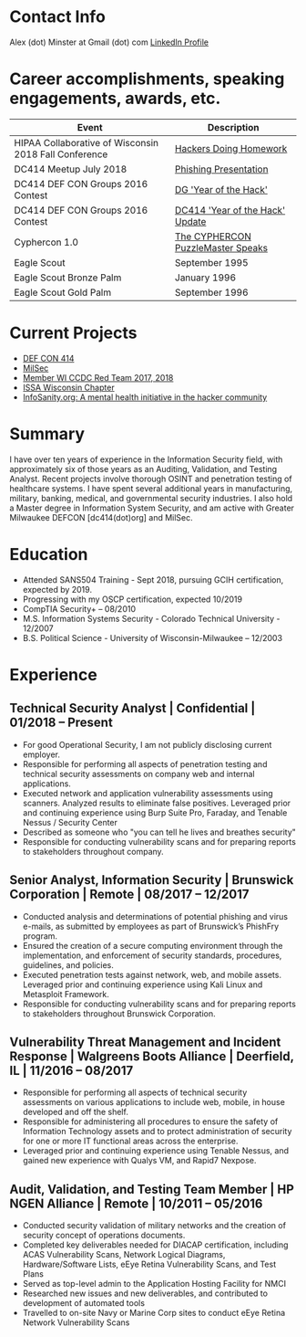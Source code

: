 # Contact Info

Alex (dot) Minster at Gmail (dot) com
[LinkedIn Profile](https://www.linkedin.com/in/alexminster/)

# Career accomplishments, speaking engagements, awards, etc. 

Event | Description
------|------------
HIPAA Collaborative of Wisconsin 2018 Fall Conference| [Hackers Doing Homework](https://hipaacow.org/wp-content/uploads/2018/08/Oct-2018-Brochure-CLE-Approved.pdf)
DC414 Meetup July 2018 | [Phishing Presentation](https://www.dc414.org)
DC414 DEF CON Groups 2016 Contest | [DG 'Year of the Hack'](https://www.youtube.com/watch?v=pv1ihAEKmlg)
DC414 DEF CON Groups 2016 Contest | [DC414 'Year of the Hack' Update](https://www.youtube.com/watch?v=eeiOIXAPN1k)
Cyphercon 1.0 | [The CYPHERCON PuzzleMaster Speaks](https://www.youtube.com/watch?v=Om5_g0dXgNs)
Eagle Scout | September 1995
Eagle Scout Bronze Palm| January 1996
Eagle Scout Gold Palm | September 1996

# Current Projects

* [DEF CON 414](www.meetup.com/dc414group)
* [MilSec](https://www.meetup.com/milsec/)
* [Member WI CCDC Red Team 2017, 2018](https://twitter.com/wiccdcredteam)
* [ISSA Wisconsin Chapter](https://issa-wisconsin.org/index.htm)
* [InfoSanity.org: A mental health initiative in the hacker community](https://www.infosanity.org)


# Summary

I have over ten years of experience in the Information Security field, with approximately six of those years as an Auditing, Validation, and Testing Analyst. Recent projects involve thorough OSINT and penetration testing of healthcare systems. I have spent several additional years in manufacturing, military, banking, medical, and governmental security industries. I also hold a Master degree in Information System Security, and am active with Greater Milwaukee DEFCON [dc414(dot)org] and MilSec.

# Education

*	Attended SANS504 Training - Sept 2018, pursuing GCIH certification, expected by 2019.
*	Progressing with my OSCP certification, expected 10/2019
*	CompTIA Security+ – 08/2010
*	M.S. Information Systems Security - Colorado Technical University - 12/2007
*	B.S. Political Science - University of Wisconsin-Milwaukee – 12/2003

# Experience

## Technical Security Analyst	| Confidential | 01/2018 – Present

*	For good Operational Security, I am not publicly disclosing current employer.
*	Responsible for performing all aspects of penetration testing and technical security assessments on company web and internal applications.
*	Executed network and application vulnerability assessments using scanners. Analyzed results to eliminate false positives. Leveraged prior and continuing experience using Burp Suite Pro, Faraday, and Tenable Nessus / Security Center
*	Described as someone who "you can tell he lives and breathes security"
*	Responsible for conducting vulnerability scans and for preparing reports to stakeholders throughout company.

## Senior Analyst, Information Security | Brunswick Corporation | Remote | 08/2017 – 12/2017	

*	Conducted analysis and determinations of potential phishing and virus e-mails, as submitted by employees as part of Brunswick’s PhishFry program.
*	Ensured the creation of a secure computing environment through the implementation, and enforcement of security standards, procedures, guidelines, and policies. 
*	Executed penetration tests against network, web, and mobile assets. Leveraged prior and continuing experience using Kali Linux and Metasploit Framework.
*	Responsible for conducting vulnerability scans and for preparing reports to stakeholders throughout Brunswick Corporation.

## Vulnerability Threat Management and Incident Response | Walgreens Boots Alliance | Deerfield, IL | 11/2016 – 08/2017

*	Responsible for performing all aspects of technical security assessments on various applications to include web, mobile, in house developed and off the shelf. 
*	Responsible for administering all procedures to ensure the safety of Information Technology assets and to protect administration of security for one or more IT functional areas across the enterprise.
*	Leveraged prior and continuing experience using Tenable Nessus, and gained new experience with Qualys VM, and Rapid7 Nexpose.

## Audit, Validation, and Testing Team Member | HP NGEN Alliance | Remote | 10/2011 – 05/2016

* Conducted security validation of military networks and the creation of security concept of operations documents.
*	Completed key deliverables needed for DIACAP certification, including ACAS Vulnerability Scans, Network Logical Diagrams, Hardware/Software Lists, eEye Retina Vulnerability Scans, and Test Plans
*	Served as top-level admin to the Application Hosting Facility for NMCI
*	Researched new issues and new deliverables, and contributed to development of automated tools
*	Travelled to on-site Navy or Marine Corp sites to conduct eEye Retina Network Vulnerability Scans
